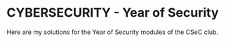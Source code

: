 # CYBERSECURITY - Year of Security

Here are my solutions for the Year of Security modules of the CSeC club. 